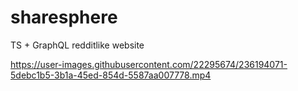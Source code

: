 # sharesphere
TS + GraphQL  redditlike website


https://user-images.githubusercontent.com/22295674/236194071-5debc1b5-3b1a-45ed-854d-5587aa007778.mp4

